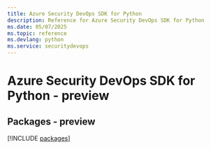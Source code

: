 ```yaml
---
title: Azure Security DevOps SDK for Python
description: Reference for Azure Security DevOps SDK for Python
ms.date: 05/07/2025
ms.topic: reference
ms.devlang: python
ms.service: securitydevops
---
```

# Azure Security DevOps SDK for Python - preview
## Packages - preview
[!INCLUDE [packages](security-devops-index.md)]